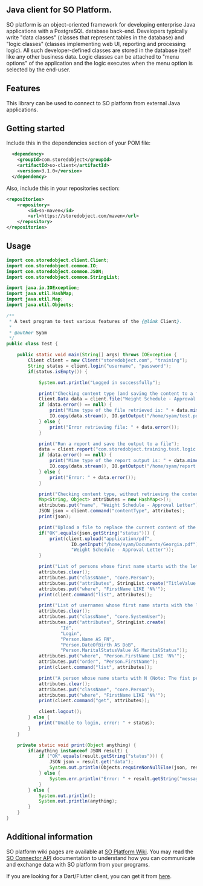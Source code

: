 ## Java client for SO Platform.  
  
SO platform is an object-oriented framework for developing enterprise Java applications with a PostgreSQL database
back-end. Developers typically write "data classes" (classes that represent tables in the database) and
"logic classes" (classes implementing web UI, reporting and processing logic). All such developer-defined classes are
stored in the database itself like any other business data. Logic classes can be attached to "menu options" of the
application and the logic executes when the menu option is selected by the end-user.  

## Features

This library can be used to connect to SO platform from external Java applications.
## Getting started

Include this in the dependencies section of your POM file:
```xml
  <dependency>
    <groupId>com.storedobject</groupId>
    <artifactId>so-client</artifactId>
    <version>3.1.0</version>
  </dependency>
```
Also, include this in your repositories section:
```xml
<repositories>
    <repository>
        <id>so-maven</id>
        <url>https://storedobject.com/maven</url>
    </repository>
</repositories>
```

## Usage

```java
import com.storedobject.client.Client;
import com.storedobject.common.IO;
import com.storedobject.common.JSON;
import com.storedobject.common.StringList;

import java.io.IOException;
import java.util.HashMap;
import java.util.Map;
import java.util.Objects;

/**
 * A test program to test various features of the {@link Client}.
 *
 * @author Syam
 */
public class Test {

    public static void main(String[] args) throws IOException {
        Client client = new Client("storedobject.com", "training");
        String status = client.login("username", "password");
        if(status.isEmpty()) {

            System.out.println("Logged in successfully");

            print("Checking content type (and saving the content to a file)");
            Client.Data data = client.file("Weight Schedule - Approval Letter");
            if (data.error() == null) {
                print("Mime type of the file retrieved is: " + data.mimeType());
                IO.copy(data.stream(), IO.getOutput("/home/syam/test.pdf"), true);
            } else {
                print("Error retrieving file: " + data.error());
            }

            print("Run a report and save the output to a file");
            data = client.report("com.storedobject.training.test.logic.TestReport");
            if (data.error() == null) {
                print("Mime type of the report output is: " + data.mimeType());
                IO.copy(data.stream(), IO.getOutput("/home/syam/report.pdf"), true);
            } else {
                print("Error: " + data.error());
            }

            print("Checking content type, without retrieving the content");
            Map<String, Object> attributes = new HashMap<>();
            attributes.put("name", "Weight Schedule - Approval Letter");
            JSON json = client.command("contentType", attributes);
            print(json);

            print("Upload a file to replace the current content of the one retrieved now");
            if("OK".equals(json.getString("status"))) {
                print(client.upload("application/pdf",
                        IO.getInput("/home/syam/Documents/Georgia.pdf"),
                        "Weight Schedule - Approval Letter"));
            }

            print("List of persons whose first name starts with the letter N");
            attributes.clear();
            attributes.put("className", "core.Person");
            attributes.put("attributes", StringList.create("TitleValue AS Title", "FirstName", "DateOfBirth"));
            attributes.put("where", "FirstName LIKE 'N%'");
            print(client.command("list", attributes));

            print("List of usernames whose first name starts with the letter N");
            attributes.clear();
            attributes.put("className", "core.SystemUser");
            attributes.put("attributes", StringList.create(
                    "Id",
                    "Login",
                    "Person.Name AS FN",
                    "Person.DateOfBirth AS DoB",
                    "Person.MaritalStatusValue AS MaritalStatus"));
            attributes.put("where", "Person.FirstName LIKE 'N%'");
            attributes.put("order", "Person.FirstName");
            print(client.command("list", attributes));

            print("A person whose name starts with N (Note: The fist person found is returned)");
            attributes.clear();
            attributes.put("className", "core.Person");
            attributes.put("where", "FirstName LIKE 'N%'");
            print(client.command("get", attributes));

            client.logout();
        } else {
            print("Unable to login, error: " + status);
        }
    }

    private static void print(Object anything) {
        if(anything instanceof JSON result) {
            if ("OK".equals(result.getString("status"))) {
                JSON json = result.get("data");
                System.out.println(Objects.requireNonNullElse(json, result).toPrettyString());
            } else {
                System.err.println("Error: " + result.getString("message"));
            }
        } else {
            System.out.println();
            System.out.println(anything);
        }
    }
}
```
## Additional information

SO platform wiki pages are available at [SO Platform Wiki](https://github.com/syampillai/SOTraining/wiki).
You may read the [SO Connector API](https://github.com/syampillai/SOTraining/wiki/8900.-SO-Connector-API)
documentation to understand how you can communicate and exchange data with SO platform from your programs.

If you are looking for a Dart/Flutter client, you can get it from [here](https://pub.dev/packages/so).